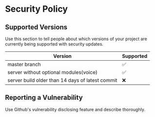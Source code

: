 # Security Policy

## Supported Versions

Use this section to tell people about which versions of your project are
currently being supported with security updates.

| Version | Supported          |
| ------- | ------------------ |
| master branch   | :white_check_mark: |
| server without optional modules(voice)   | :white_check_mark: |
| server build older than 14 days of latest commit  | :x:                |

## Reporting a Vulnerability

Use Github's vulnerability disclosing feature and describe thoroughly.
